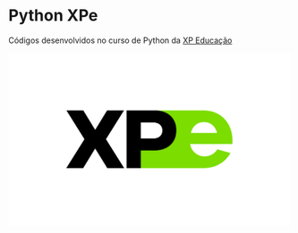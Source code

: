 # Python XPe
Códigos desenvolvidos no curso de Python da 
[XP Educação](https://www.xpeducacao.com.br/)  

![XPE](img/xpe-logo.png)

<br>

